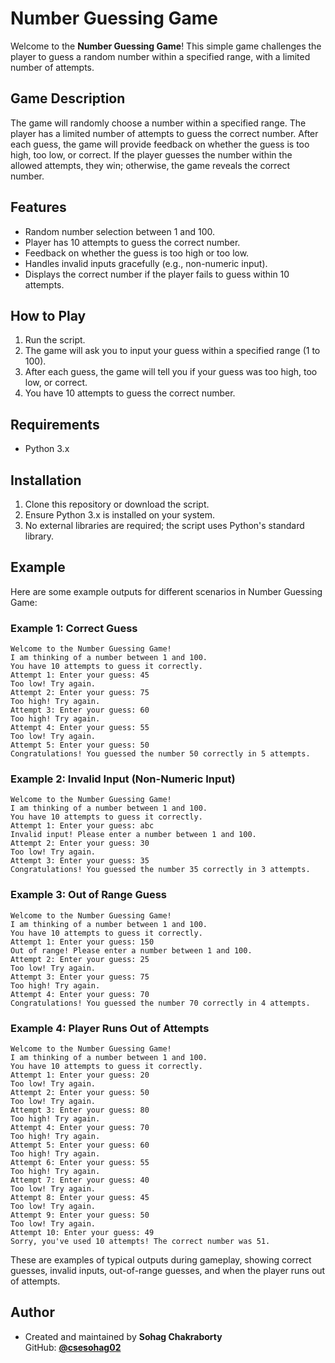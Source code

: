 # Number Guessing Game
Welcome to the **Number Guessing Game**! This simple game challenges the player to guess a random number within a specified range, with a limited number of attempts.

## Game Description
The game will randomly choose a number within a specified range. The player has a limited number of attempts to guess the correct number. After each guess, the game will provide feedback on whether the guess is too high, too low, or correct. If the player guesses the number within the allowed attempts, they win; otherwise, the game reveals the correct number.

## Features
- Random number selection between 1 and 100.
- Player has 10 attempts to guess the correct number.
- Feedback on whether the guess is too high or too low.
- Handles invalid inputs gracefully (e.g., non-numeric input).
- Displays the correct number if the player fails to guess within 10 attempts.

## How to Play
1. Run the script.
2. The game will ask you to input your guess within a specified range (1 to 100).
3. After each guess, the game will tell you if your guess was too high, too low, or correct.
4. You have 10 attempts to guess the correct number.

## Requirements
- Python 3.x

## Installation
1. Clone this repository or download the script.
2. Ensure Python 3.x is installed on your system.
3. No external libraries are required; the script uses Python's standard library.

## Example
Here are some example outputs for different scenarios in Number Guessing Game:

### Example 1: Correct Guess
```
Welcome to the Number Guessing Game!
I am thinking of a number between 1 and 100.
You have 10 attempts to guess it correctly.
Attempt 1: Enter your guess: 45
Too low! Try again.
Attempt 2: Enter your guess: 75
Too high! Try again.
Attempt 3: Enter your guess: 60
Too high! Try again.
Attempt 4: Enter your guess: 55
Too low! Try again.
Attempt 5: Enter your guess: 50
Congratulations! You guessed the number 50 correctly in 5 attempts.
```

### Example 2: Invalid Input (Non-Numeric Input)
```
Welcome to the Number Guessing Game!
I am thinking of a number between 1 and 100.
You have 10 attempts to guess it correctly.
Attempt 1: Enter your guess: abc
Invalid input! Please enter a number between 1 and 100.
Attempt 2: Enter your guess: 30
Too low! Try again.
Attempt 3: Enter your guess: 35
Congratulations! You guessed the number 35 correctly in 3 attempts.
```

### Example 3: Out of Range Guess
```
Welcome to the Number Guessing Game!
I am thinking of a number between 1 and 100.
You have 10 attempts to guess it correctly.
Attempt 1: Enter your guess: 150
Out of range! Please enter a number between 1 and 100.
Attempt 2: Enter your guess: 25
Too low! Try again.
Attempt 3: Enter your guess: 75
Too high! Try again.
Attempt 4: Enter your guess: 70
Congratulations! You guessed the number 70 correctly in 4 attempts.
```

### Example 4: Player Runs Out of Attempts
```
Welcome to the Number Guessing Game!
I am thinking of a number between 1 and 100.
You have 10 attempts to guess it correctly.
Attempt 1: Enter your guess: 20
Too low! Try again.
Attempt 2: Enter your guess: 50
Too low! Try again.
Attempt 3: Enter your guess: 80
Too high! Try again.
Attempt 4: Enter your guess: 70
Too high! Try again.
Attempt 5: Enter your guess: 60
Too high! Try again.
Attempt 6: Enter your guess: 55
Too high! Try again.
Attempt 7: Enter your guess: 40
Too low! Try again.
Attempt 8: Enter your guess: 45
Too low! Try again.
Attempt 9: Enter your guess: 50
Too low! Try again.
Attempt 10: Enter your guess: 49
Sorry, you've used 10 attempts! The correct number was 51.
```

These are examples of typical outputs during gameplay, showing correct guesses, invalid inputs, out-of-range guesses, and when the player runs out of attempts.

## Author
- Created and maintained by **Sohag Chakraborty**  
  GitHub: [**@csesohag02**](https://github.com/csesohag02)
